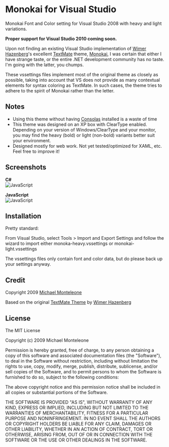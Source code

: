 Monokai for Visual Studio
=========================

Monokai Font and Color setting for Visual Studio 2008 with heavy and light variations.

**Proper support for Visual Studio 2010 coming soon.**

Upon not finding an existing Visual Studio implementation of [Wimer Hazenberg][2]'s excellent [TextMate][5] theme, [Monokai][1], I was certain that either I have strange taste, or the entire .NET development community has no taste.  I'm going with the latter, you chumps.

These vssettings files implement most of the original theme as closely as possible, taking into account that VS does not provide as many contextual elements for syntax coloring as TextMate.  In such cases, the theme tries to adhere to the spirit of Monokai rather than the letter.

Notes
-----
* Using this theme without having [Consolas][3] installed is a waste of time
* This theme was designed on an XP box with ClearType enabled.  Depending on your version of Windows/ClearType and your monitor, you may find the heavy (bold) or light (non-bold) variants better suit your environment.
* Designed mostly for web work.  Not yet tested/optimized for XAML, etc.  Feel free to improve it!

Screenshots
-----------

**C#**  
![JavaScript](http://github.com/mmonteleone/monokai-vs/raw/master/screenshots/csharp.png)

**JavaScript**  
![JavaScript](http://github.com/mmonteleone/monokai-vs/raw/master/screenshots/javascript.png)

Installation
------------

Pretty standard:

From Visual Studio, select  Tools > Import and Export Settings and follow the wizard to import either monoka-heavy.vssettings or monokai-light.vssettings

The vssettings files only contain font and color data, but do please back up your settings anyway.  

Credit
------

Copyright 2009 [Michael Monteleone][4]

Based on the original [TextMate Theme][1] by [Wimer Hazenberg][2]

License
-------

The MIT License

Copyright (c) 2009 Michael Monteleone

Permission is hereby granted, free of charge, to any person obtaining a copy
of this software and associated documentation files (the "Software"), to deal
in the Software without restriction, including without limitation the rights
to use, copy, modify, merge, publish, distribute, sublicense, and/or sell
copies of the Software, and to permit persons to whom the Software is
furnished to do so, subject to the following conditions:

The above copyright notice and this permission notice shall be included in
all copies or substantial portions of the Software.

THE SOFTWARE IS PROVIDED "AS IS", WITHOUT WARRANTY OF ANY KIND, EXPRESS OR
IMPLIED, INCLUDING BUT NOT LIMITED TO THE WARRANTIES OF MERCHANTABILITY,
FITNESS FOR A PARTICULAR PURPOSE AND NONINFRINGEMENT. IN NO EVENT SHALL THE
AUTHORS OR COPYRIGHT HOLDERS BE LIABLE FOR ANY CLAIM, DAMAGES OR OTHER
LIABILITY, WHETHER IN AN ACTION OF CONTRACT, TORT OR OTHERWISE, ARISING FROM,
OUT OF OR IN CONNECTION WITH THE SOFTWARE OR THE USE OR OTHER DEALINGS IN
THE SOFTWARE.

[1]: http://www.tmthemes.com/theme/Monokai/ "Monokai TextMate Theme"
[2]: http://monokai.nl/ "Wimer Hazenberg"
[3]: http://www.microsoft.com/DOWNLOADS/details.aspx?familyid=22E69AE4-7E40-4807-8A86-B3D36FAB68D3&displaylang=en "Consolas"
[4]: http://michaelmonteleone.net "Michael Monteleone"
[5]: http://macromates.com/ "TextMate"